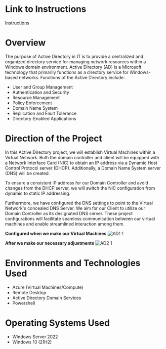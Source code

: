 # Link to Instructions
[Instructions](https://docs.google.com/document/d/1we9svtXa0xQZ3DKBp-ZcrtDgtGvlZaS6XrP6euIt1Gw/edit?usp=sharing)

# Overview 
The purpose of Active Directory in IT is to provide a centralized and organized directory service for managing network resources within a Windows domain environment. Active Directory (AD) is a Microsoft technology that primarily functions as a directory service for Windows-based networks. 
Functions of the Active Directory include:
- User and Group Management
- Authentication and Security
- Resource Management
- Policy Enforcement
- Domain Name System
- Replication and Fault Tolerance
- Directory-Enabled Applications

# Direction of the Project

In this Active Directory project, we will establish Virtual Machines within a Virtual Network. Both the domain controller and client will be equipped with a Network Interface Card (NIC) to obtain an IP address via a Dynamic Host Control Protocol server (DHCP). Additionally, a Domain Name System server (DNS) will be created. 

To ensure a consistent IP address for our Domain Controller and avoid changes from the DHCP server, we will switch the NIC configuration from dynamic to static IP addressing. 

Furthermore, we have configured the DNS settings to point to the Virtual Network's concealed DNS Server. We aim for our Client to utilize our Domain Controller as its designated DNS server. These project configurations will facilitate seamless communication between our virtual machines and enable streamlined interaction among them.

**Configured when we make our Virtual Machines**
![AD1 1](https://github.com/Michael-DTran/Active-Directory/assets/112426094/352bab3b-fe75-4980-a382-f421614df88b)

**After we make our necessary adjustments**
![AD2 1](https://github.com/Michael-DTran/Active-Directory/assets/112426094/4b7e63f4-986f-4fd1-a983-06ea24c73c2d)

# Environments and Technologies Used
- Azure (Virtual Machines/Compute)
- Remote Desktop
- Active Directory Domain Services
- Powershell

# Operating Systems Used
- Windows Server 2022
- Windows 10 (21H2)
  
